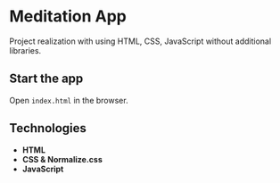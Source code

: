 # Meditation App

Project realization with using HTML, CSS, JavaScript without additional libraries.

## Start the app

Open `index.html` in the browser.

## Technologies

- **HTML**
- **CSS & Normalize.css**
- **JavaScript**
